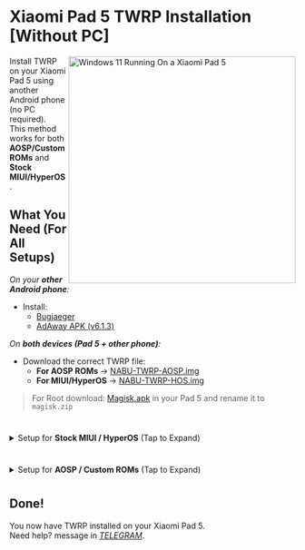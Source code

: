 # Xiaomi Pad 5 TWRP Installation [Without PC]
<img align="right" src="nabu.png" width="400" alt="Windows 11 Running On a Xiaomi Pad 5">

Install TWRP on your Xiaomi Pad 5 using another Android phone (no PC required).  
This method works for both **AOSP/Custom ROMs** and **Stock MIUI/HyperOS**.

## What You Need (For All Setups)

_On your **other Android phone**:_
- Install:
  - [Bugjaeger](https://play.google.com/store/apps/details?id=eu.sisik.hackendebug&pcampaignid=web_share)
  - [AdAway APK (v6.1.3)](https://github.com/AdAway/AdAway/releases/download/v6.1.3/AdAway-6.1.3-20240706.apk)

_On **both devices (Pad 5 + other phone)**:_
- Download the correct TWRP file:
  - **For AOSP ROMs** → [NABU-TWRP-AOSP.img](https://github.com/Kumar-Jy/Windows-in-NABU-Without-PC/releases/download/Modded-TWRP-Recovery/Nabu-TWRP-AOSP.img)
  - **For MIUI/HyperOS** → [NABU-TWRP-HOS.img](https://github.com/Kumar-Jy/Windows-in-NABU-Without-PC/releases/download/Modded-TWRP-Recovery/Nabu-TWRP-V4-HOS.img)
> For Root download: [Magisk.apk](https://github.com/topjohnwu/Magisk/releases/download/v29.0/Magisk-v29.0.apk) in your Pad 5 and rename it to ``magisk.zip``

#
<details>
<summary> Setup for <strong>Stock MIUI / HyperOS</strong> (Tap to Expand)</summary>

### Steps:
1. **Boot Pad 5 into Fastboot mode**  
   → Hold Power + Volume Down
2. **Connect Pad 5 to other Android phone** using OTG cable
3. **Open Bugjaeger** on the other phone → Go to **Fastboot**
4. **Boot into TWRP**:
   - Type: `fastboot boot`  
   - Select `NABU-TWRP-HOS.img`
5. **In TWRP**:
   - Tap `Advanced` → `Flash Recovery Ramdisk`  
   - Select the same TWRP `.img` → Swipe to flash
6. (Optional) **Root**:
   - Go to `Install` → Select `Magisk.zip` → Swipe to flash

</details>

#
<details>
<summary> Setup for <strong>AOSP / Custom ROMs</strong> (Tap to Expand)</summary>

> Also download: [empty_vendor_boot.img](https://github.com/Kumar-Jy/Windows-in-NABU-Without-PC/releases/download/Files/empty_vendor_boot.img) in your Android Phone

### Steps:

1. **Boot Pad 5 into Fastboot mode**  
   → Hold Power + Volume Down

2. **Connect Pad 5 to other Android phone** using OTG cable

3. **Open Bugjaeger** on the other phone → Go to **Fastboot**

4. **Flash vendor boot**:
   - Type: `fastboot flash vendor_boot_ab `  
   - Select `empty_vendor_boot.img` and flash
5. **Boot into TWRP**:
   - Type: `fastboot boot`  
   - Select `NABU-TWRP-AOSP.img`
6. **In TWRP**:
   - Tap `Advanced` → `Flash Recovery Ramdisk`  
   - Select the same TWRP `.img` → Swipe to flash
7. (Optional) **Root**:
   - Go to `Install` → Select `Magisk.zip` → Swipe to flash

</details>

#

## Done!

You now have TWRP installed on your Xiaomi Pad 5.  
Need help? message in [_TELEGRAM_](https://t.me/wininstaller).

